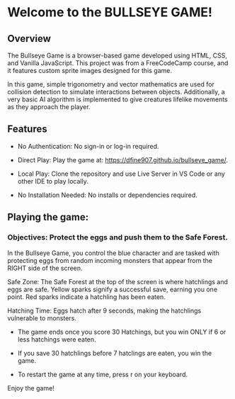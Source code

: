 # Welcome to the BULLSEYE GAME!


## Overview

The Bullseye Game is a browser-based game developed using HTML, CSS, and Vanilla JavaScript. This project was from a FreeCodeCamp course, and it features custom sprite images designed for this game.

In this game, simple trigonometry and vector mathematics are used for collision detection to simulate interactions between objects. Additionally, a very basic AI algorithm is implemented to give creatures lifelike movements as they approach the player.

## Features

* No Authentication: No sign-in or log-in required.

* Direct Play: Play the game at: https://dfine907.github.io/bullseye_game/.

* Local Play: Clone the repository and use Live Server in VS Code or any other IDE to play locally.

* No Installation Needed: No installs or dependencies required.


## Playing the game:

### Objectives: Protect the eggs and push them to the Safe Forest.

In the Bullseye Game, you control the blue character and are tasked with protecting eggs from random incoming monsters that appear from the RIGHT side of the screen.

Safe Zone: The Safe Forest at the top of the screen is where hatchlings and eggs are safe. Yellow sparks signify a successful save, earning you one point. Red sparks indicate a hatchling has been eaten.

Hatching Time: Eggs hatch after 9 seconds, making the hatchlings vulnerable to monsters.


* The game ends once you score 30 Hatchings, but you win ONLY if 6 or less hatchings were eaten.

* If you save 30 hatchlings before 7 hatclings are eaten, you win the game.

* To restart the game at any time, press r on your keyboard.



Enjoy the game!